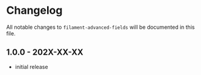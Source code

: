 # Changelog

All notable changes to `filament-advanced-fields` will be documented in this file.

## 1.0.0 - 202X-XX-XX

- initial release
